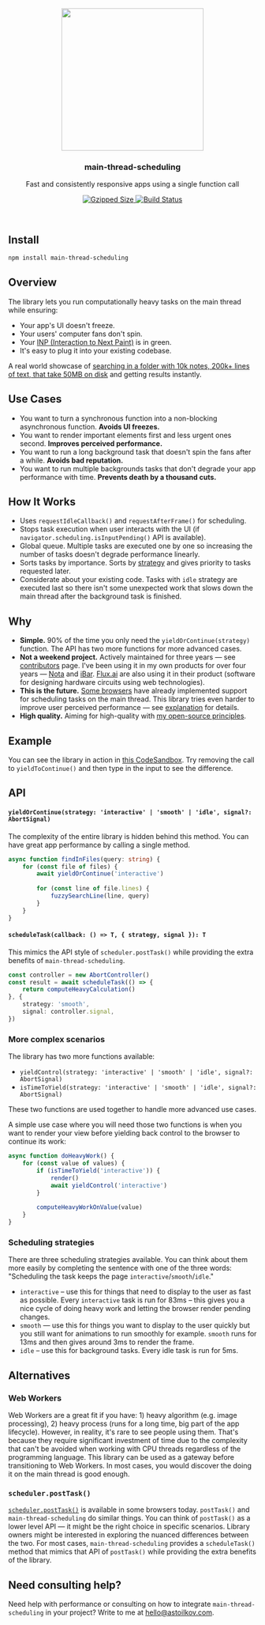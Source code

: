 <br>
<br>
<div align="center">
<img width="288px" src="media/logo-centered.png">
</div>

<h3 align="center">
<b>main-thread-scheduling</b>
</h3>
<p align="center">
Fast and consistently responsive apps using a single function call
</p>

<p align="center">
<a href="https://bundlephobia.com/result?p=main-thread-scheduling">
<img src="https://img.shields.io/bundlephobia/minzip/main-thread-scheduling" alt="Gzipped Size" />
</a>
<a href="https://github.com/astoilkov/main-thread-scheduling/actions/workflows/main.yml">
<img src="https://img.shields.io/github/actions/workflow/status/astoilkov/main-thread-scheduling/main.yml?branch=main" alt="Build Status" />
</a>
<p>

<br>

## Install

```bash
npm install main-thread-scheduling
```

## Overview

The library lets you run computationally heavy tasks on the main thread while ensuring:
- Your app's UI doesn't freeze.
- Your users' computer fans don't spin.
- Your [INP (Interaction to Next Paint)](https://web.dev/articles/inp) is in green.
- It's easy to plug it into your existing codebase.

A real world showcase of [searching in a folder with 10k notes, 200k+ lines of text, that take 50MB on disk](https://twitter.com/antoniostoilkov/status/1539576912498118656) and getting results instantly.

## Use Cases

- You want to turn a synchronous function into a non-blocking asynchronous function. **Avoids UI freezes.**
- You want to render important elements first and less urgent ones second. **Improves perceived performance.**
- You want to run a long background task that doesn't spin the fans after a while. **Avoids bad reputation.**
- You want to run multiple backgrounds tasks that don't degrade your app performance with time. **Prevents death by a thousand cuts.**

## How It Works

- Uses `requestIdleCallback()` and `requestAfterFrame()` for scheduling.
- Stops task execution when user interacts with the UI (if `navigator.scheduling.isInputPending()` API is available).
- Global queue. Multiple tasks are executed one by one so increasing the number of tasks doesn't degrade performance linearly.
- Sorts tasks by importance. Sorts by [strategy](#scheduling-strategies) and gives priority to tasks requested 
  later.
- Considerate about your existing code. Tasks with `idle` strategy are executed last so there 
  isn't some unexpected work that slows down the main thread after the background task is finished.

## Why

- **Simple.** 90% of the time you only need the `yieldOrContinue(strategy)` function. The API has two more functions for more advanced cases.
- **Not a weekend project.** Actively maintained for three years — see [contributors](https://github.com/astoilkov/main-thread-scheduling/graphs/contributors) page. I've been using it in my own products for over four years — [Nota](https://nota.md) and [iBar](https://ibar.app). [Flux.ai](https://flux.ai/) are also using it in their product (software for designing hardware circuits using web technologies).
- **This is the future.** [Some browsers](https://developer.mozilla.org/en-US/docs/Web/API/Scheduler/postTask#browser_compatibility) have already implemented support for scheduling tasks on the main thread. This library tries even harder to improve user perceived performance — see [explanation](#alternatives) for details.
- **High quality.** Aiming for high-quality with [my open-source principles](https://astoilkov.com/my-open-source-principles).

## Example

You can see the library in action in [this CodeSandbox](https://codesandbox.io/s/main-thread-scheduling-example-qqef6?file=/src/App.js:1188-1361). Try removing the call to `yieldToContinue()` and then type in the input to see the difference.

## API

#### `yieldOrContinue(strategy: 'interactive' | 'smooth' | 'idle', signal?: AbortSignal)`

The complexity of the entire library is hidden behind this method. You can have great app performance by calling a single method.

```ts
async function findInFiles(query: string) {  
    for (const file of files) {
        await yieldOrContinue('interactive')
        
        for (const line of file.lines) {
            fuzzySearchLine(line, query)
        }
    }
}
```

#### `scheduleTask(callback: () => T, { strategy, signal }): T`

This mimics the API style of `scheduler.postTask()` while providing the extra benefits of `main-thread-scheduling`.

```ts
const controller = new AbortController()
const result = await scheduleTask(() => {
    return computeHeavyCalculation()
}, {
    strategy: 'smooth',
    signal: controller.signal,
})
```

### More complex scenarios

The library has two more functions available:
- `yieldControl(strategy: 'interactive' | 'smooth' | 'idle', signal?: AbortSignal)`
- `isTimeToYield(strategy: 'interactive' | 'smooth' | 'idle', signal?: AbortSignal)`

These two functions are used together to handle more advanced use cases.

A simple use case where you will need those two functions is when you want to render your view before yielding back control to the browser to continue its work:
```ts
async function doHeavyWork() {
    for (const value of values) {
        if (isTimeToYield('interactive')) {
            render()
            await yieldControl('interactive')
        }
        
        computeHeavyWorkOnValue(value)
    }
}
```

### Scheduling strategies

There are three scheduling strategies available. You can think about them more easily by completing the sentence with one of the three words: "Scheduling the task keeps the page `interactive`/`smooth`/`idle`."

- `interactive` – use this for things that need to display to the user as fast as possible. Every `interactive` task is run for 83ms – this gives you a nice cycle of doing heavy work and letting the browser render pending changes.
- `smooth` — use this for things you want to display to the user quickly but you still want for animations to run smoothly for example. `smooth` runs for 13ms and then gives around 3ms to render the frame.
- `idle` – use this for background tasks. Every idle task is run for 5ms.

## Alternatives

### Web Workers

Web Workers are a great fit if you have: 1) heavy algorithm (e.g. image processing), 2) heavy process (runs for a long time, big part of the app lifecycle). However, in reality, it's rare to see people using them. That's because they require significant investment of time due to the complexity that can't be avoided when working with CPU threads regardless of the programming language. This library can be used as a gateway before transitioning to Web Workers. In most cases, you would discover the doing it on the main thread is good enough.

### `scheduler.postTask()`

[`scheduler.postTask()`](https://developer.mozilla.org/en-US/docs/Web/API/Scheduler/postTask) is available in some browsers today. `postTask()` and `main-thread-scheduling` do similar things. You can think of `postTask()` as a lower level API — it might be the right choice in specific scenarios. Library owners might be interested in exploring the nuanced differences between the two. For most cases, `main-thread-scheduling` provides a `scheduleTask()` method that mimics that API of `postTask()` while providing the extra benefits of the library.

## Need consulting help?

Need help with performance or consulting on how to integrate `main-thread-scheduling` in your project? Write to me at [hello@astoilkov.com](hello@astoilkov.com).

<!--

## Resources

Documents associated with implementing main thread scheduling in browsers:
- [WICG/main-thread-scheduling](https://github.com/WICG/main-thread-scheduling) and more specifically [Main Thread Scheduling: Prioritized postTask API](https://github.com/WICG/main-thread-scheduling/blob/646edfc3d735333162fb7a447c845b49b6a11d66/PrioritizedPostTask.md)
- [Native Web Scheduling MVP: API Proposal](https://docs.google.com/document/d/1xU7HyNsEsbXhTgt0ZnXDbeSXm5-m5FzkLJAT6LTizEI/edit#)
- [Threading and Tasks in Chrome](https://chromium.googlesource.com/chromium/src/+/refs/tags/62.0.3175.0/docs/threading_and_tasks.md#Posting-a-Parallel-Task)
- [Signal-Based postTask Design](https://docs.google.com/document/d/1Apz-SD-pOagGeyWxIpgOi0ARNkrCrELhPdm18eeu9tw/edit)

Articles that talk about scheduling tasks in the browser:
- [The hidden magic of Main Thread Scheduling](https://medium.com/nmc-techblog/the-hidden-magic-of-main-thread-scheduling-5f20b7803293)
- [Sneak Peek: Beyond React 16 – React Blog](https://reactjs.org/blog/2018/03/01/sneak-peek-beyond-react-16.html)
- [Scheduling in React](https://philippspiess.com/scheduling-in-react/)
- [Building a faster web experience with the postTask scheduler](https://medium.com/airbnb-engineering/building-a-faster-web-experience-with-the-posttask-scheduler-276b83454e91)

In-depth overview for some of the concepts talked in the document:
- [`queueMicrotask()`](https://developer.mozilla.org/en-US/docs/Web/API/HTML_DOM_API/Microtask_guide)
- [The `requestAnimationFrame()` guide](https://flaviocopes.com/requestanimationframe/)
- [JavaScript Event Loop vs Node JS Event Loop](https://blog.insiderattack.net/javascript-event-loop-vs-node-js-event-loop-aea2b1b85f5c)
- [Using `requestIdleCallback()`](https://developers.google.com/web/updates/2015/08/using-requestidlecallback)

-->
